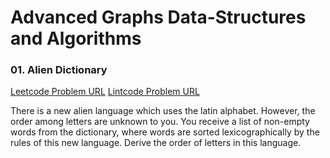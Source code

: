 # Advanced Graphs Data-Structures and Algorithms

### 01. Alien Dictionary

[Leetcode Problem URL](https://leetcode.com/problems/alien-dictionary/description/)
[Lintcode Problem URL](https://www.lintcode.com/problem/892/)

There is a new alien language which uses the latin alphabet. However, the order among letters are unknown to you. You receive a list of non-empty words from the dictionary, where words are sorted lexicographically by the rules of this new language. Derive the order of letters in this language.
